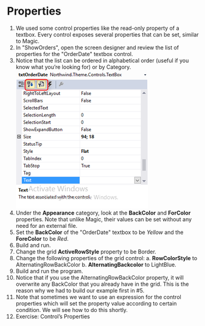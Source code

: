 ﻿# Properties
1.	We used some control properties like the read-only property of a textbox.
Every control exposes several properties that can be set, similar to Magic.
2.	In "ShowOrders", open the screen designer and review the list of properties for the "OrderDate" textbox control.
3.	Notice that the list can be ordered in alphabetical order (useful if you know what you’re looking for) or by Category.
![Properties Visual Studio](properties_vs.png)
4.	Under the **Appearance** category, look at the **BackColor** and **ForColor** properties. Note that unlike Magic, their values can be set without any need for an external file. 
5.	Set the **BackColor** of the "OrderDate" textbox to be _Yellow_ and the **ForeColor** to be _Red_.
6.	Build and run. 
7.	Change the grid **ActiveRowStyle** property to be Border.
8.	Change the following properties of the grid control:
    a.	**RowColorStyle** to AlternatingRowBackColor
    b.	**AlternatingBackcolor** to LightBlue.
9.	Build and run the program.
10. Notice that if you use the AlternatingRowBackColor property, it will overwrite any BackColor that you already have in the grid. This is the reason why we had to build our example first in #5.
11. Note that sometimes we want to use an expression for the control properties which will set the property value according to certain condition. We will see how to do this shortly.
12. Exercise: Control’s Properties

